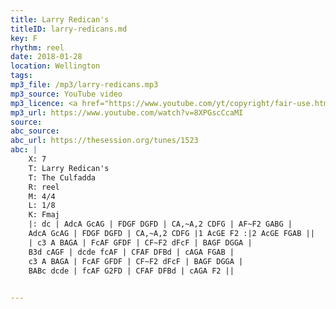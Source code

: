 ```yaml
---
title: Larry Redican's
titleID: larry-redicans.md
key: F
rhythm: reel
date: 2018-01-28
location: Wellington 
tags: 
mp3_file: /mp3/larry-redicans.mp3
mp3_source: YouTube video
mp3_licence: <a href="https://www.youtube.com/yt/copyright/fair-use.html">YouTube Fair Use</a>
mp3_url: https://www.youtube.com/watch?v=8XPGscCcaMI
source: 
abc_source: 
abc_url: https://thesession.org/tunes/1523
abc: |
    X: 7
    T: Larry Redican's
    T: The Culfadda
    R: reel
    M: 4/4
    L: 1/8
    K: Fmaj
    |: dc | AdcA GcAG | FDGF DGFD | CA,~A,2 CDFG | AF~F2 GABG |
    AdcA GcAG | FDGF DGFD | CA,~A,2 CDFG |1 AcGE F2 :|2 AcGE FGAB ||
    | c3 A BAGA | FcAF GFDF | CF~F2 dFcF | BAGF DGGA |
    B3d cAGF | dcde fcAF | CFAF DFBd | cAGA FGAB |
    c3 A BAGA | FcAF GFDF | CF~F2 dFcF | BAGF DGGA |
    BABc dcde | fcAF G2FD | CFAF DFBd | cAGA F2 ||
    

---
```

